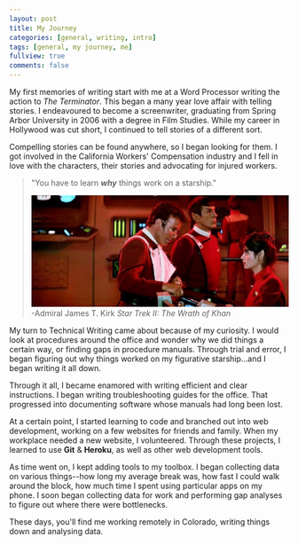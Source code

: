 ```yaml
---
layout: post
title: My Journey
categories: [general, writing, intro]
tags: [general, my journey, me]
fullview: true
comments: false
---
```

My first memories of writing start with me at a Word Processor writing the action to *The Terminator*. This began a many year love affair with telling stories. I endeavoured to become a screenwriter, graduating from Spring Arbor University in 2006 with a degree in Film Studies. While my career in Hollywood was cut short, I continued to tell stories of a different sort.

Compelling stories can be found anywhere, so I began looking for them. I got involved in the California Workers' Compensation industry and I fell in love with the characters, their stories and advocating for injured workers. 

<blockquote>
	<p> "You have to learn <strong><em>why</em></strong> things work on a starship." </p>
  	<img src="/assets/media/kirk.jpeg">
   	<footer>-Admiral James T. Kirk <cite title="Star Trek II: The Wrath of Khan">Star Trek II: The Wrath of Khan</cite></footer>
</blockquote>

My turn to Technical Writing came about because of my curiosity. I would look at procedures around the office and wonder why we did things a certain way, or finding gaps in procedure manuals. Through trial and error, I began figuring out why things worked on my figurative starship...and I began writing it all down.

Through it all, I became enamored with writing efficient and clear instructions. I began writing troubleshooting guides for the office. That progressed into documenting software whose manuals had long been lost. 

At a certain point, I started learning to code and branched out into web development, working on a few websites for friends and family. When my workplace needed a new website, I volunteered. Through these projects, I learned to use **Git** & **Heroku**, as well as other web development tools. 

As time went on, I kept adding tools to my toolbox. I began collecting data on various things--how long my average break was, how fast I could walk around the block, how much time I spent using particular apps on my phone. I soon began collecting data for work and performing gap analyses to figure out where there were bottlenecks. 

These days, you'll find me working remotely in Colorado, writing things down and analysing data. 

